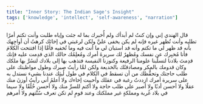 ```yaml
---
title: "Inner Story: The Indian Sage's Insight"
tags: ['knowledge', 'intellect', 'self-awareness', "narration"]
---
```


 قال الهندي إني وإن كنتُ لم أبدأك ولم أُخبرك بما له جئت وإياه طلبت وأنت تكتم أمرًا تطلبه وأنت تُظهر غيره فإنه لم يكن يخفى عليَّ ولكن  لرغبتي في إخائك  كرهتُ أن أواجِهك بأنه قد ظهر لي ما تكتم وأنه قد استبان لي ما أنت فيه وما تُخفيه فأمَّا إذا افتتحت الكلامَ فأنا مُخبِرك عن نفسك ومُظهرٌ لك سريرةَ أمرِك ومُعلِمُك حالك الذي قدِمت عليه فإنك قدِمتَ بلادنا لتسلُبنا علومنا الرفيعة وكنوزنا النفيسة فتذهب بها إلى بلادك لتسُرَّ بها ملكك وكان قدومك بالمكر ومصادقتُك بالخديعة ولكن لمَّا رأيتُ صبرك وطول مواظبتك على طلب حاجتك وتحفُّظك من أن تسقط في الكلام  في طول لُبثِك عندنا  بشيء نستدل به على سريرة أمرك ازددتُ رغبة في عقلك وأحببت إخاءك ولا أعلمُ أني رأيتُ أوزنَ منك عقلًا ولا أحسن أدبًا ولا أصبر على طلب حاجة ولا أكتم للسرِّ منك ولا أحسن خُلُقًا ولا سيما في بلاد غُربة ومملكةٍ غير مملكتك وعند قومٍ لم تكن تعرف سُنَّتهم ولا أمرهم
